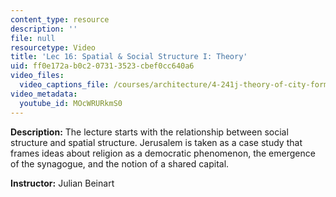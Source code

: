 ```yaml
---
content_type: resource
description: ''
file: null
resourcetype: Video
title: 'Lec 16: Spatial & Social Structure I: Theory'
uid: ff0e172a-b0c2-0731-3523-cbef0cc640a6
video_files:
  video_captions_file: /courses/architecture/4-241j-theory-of-city-form-spring-2013/video-lectures/lec-16-spatial-social-structure-i-theory/MOcWRURkmS0.vtt
video_metadata:
  youtube_id: MOcWRURkmS0
---
```


**Description:** The lecture starts with the relationship between social structure and spatial structure. Jerusalem is taken as a case study that frames ideas about religion as a democratic phenomenon, the emergence of the synagogue, and the notion of a shared capital.

**Instructor:** Julian Beinart